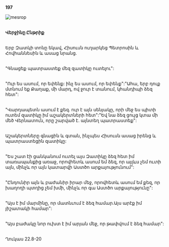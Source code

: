 **197**

![mesrop](https://volamar.ru/audio_video/foto/01/detbible/B410.BMP)

\
**Վերջինը Ընթրիք**

\
Երբ Զատկի տոնը եկավ, Հիսուսն ուղարկեց Պետրոսին և Հովհաննեսին և ասաց նրանց.

\
"Գնացեք պատրաստեք մեզ զատիկը ուտելու":

\
"Ուր ես ասում, որ եփենք: ինչ ես ասում, որ եփենք":"Ահա, երբ դուք մտնում եք Քաղաք, մի մարդ, ով ջուր է տանում, կհանդիպի ձեզ հետ":

\
"Վարդապետն ասում է քեզ. ուր է այն սենյակը, որի մեջ ես պիտի ուտեմ զատիկը իմ աշակերտների հետ":"Եվ նա ձեզ ցույց կտա մի մեծ Վերնատուն, որը շարված է. այնտեղ պատրաստեք":

\
Աշակերտները գնացին և գտան, ինչպես Հիսուսն ասաց իրենց և պատրաստեցին զատիկը:

\
"Ես շատ էի ցանկանում ուտել այս Զատիկը ձեզ հետ իմ տառապանքից առաջ, որովհետև ասում եմ ձեզ, որ այլևս չեմ ուտի այն, մինչև որ այն կատարվի Աստծո արքայությունում":

\
"Ընդունիր այն և բաժանիր իրար մեջ, որովհետև ասում եմ քեզ, որ խաղողի պտղից չեմ խմի, մինչև որ գա Աստծո արքայությունը":

\
"Այս է իմ մարմինը, որ մատնւում է ձեզ համար.Այս արէք իմ յիշատակի համար":

\
"Այս բաժակը նոր ուխտ է իմ արյան մեջ, որ թափվում է ձեզ համար":

\
Ղուկաս 22.8-20
